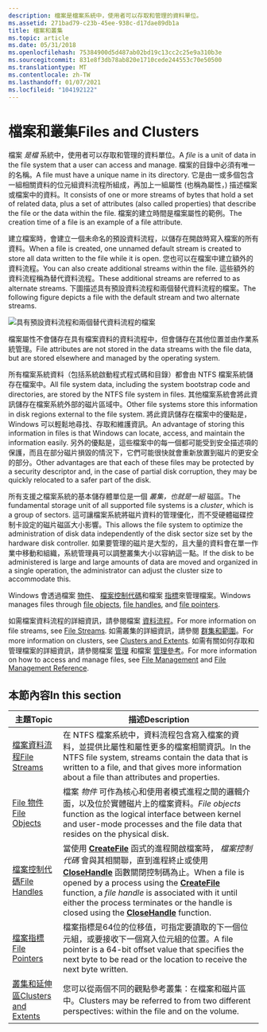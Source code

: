 ```yaml
---
description: 檔案是檔案系統中，使用者可以存取和管理的資料單位。
ms.assetid: 271bad79-c23b-45ee-938c-d17dae89db1a
title: 檔案和叢集
ms.topic: article
ms.date: 05/31/2018
ms.openlocfilehash: 75384900d5d487ab02bd19c13cc2c25e9a310b3e
ms.sourcegitcommit: 831e8f3db78ab820e1710cede244553c70e50500
ms.translationtype: MT
ms.contentlocale: zh-TW
ms.lasthandoff: 01/07/2021
ms.locfileid: "104192122"
---
```

# <a name="files-and-clusters"></a><span data-ttu-id="4f1e0-103">檔案和叢集</span><span class="sxs-lookup"><span data-stu-id="4f1e0-103">Files and Clusters</span></span>

<span data-ttu-id="4f1e0-104">檔案 *是檔* 系統中，使用者可以存取和管理的資料單位。</span><span class="sxs-lookup"><span data-stu-id="4f1e0-104">A *file* is a unit of data in the file system that a user can access and manage.</span></span> <span data-ttu-id="4f1e0-105">檔案的目錄中必須有唯一的名稱。</span><span class="sxs-lookup"><span data-stu-id="4f1e0-105">A file must have a unique name in its directory.</span></span> <span data-ttu-id="4f1e0-106">它是由一或多個包含一組相關資料的位元組資料流程所組成，再加上一組屬性 (也稱為屬性，) 描述檔案或檔案中的資料。</span><span class="sxs-lookup"><span data-stu-id="4f1e0-106">It consists of one or more streams of bytes that hold a set of related data, plus a set of attributes (also called properties) that describe the file or the data within the file.</span></span> <span data-ttu-id="4f1e0-107">檔案的建立時間是檔案屬性的範例。</span><span class="sxs-lookup"><span data-stu-id="4f1e0-107">The creation time of a file is an example of a file attribute.</span></span>

<span data-ttu-id="4f1e0-108">建立檔案時，會建立一個未命名的預設資料流程，以儲存在開啟時寫入檔案的所有資料。</span><span class="sxs-lookup"><span data-stu-id="4f1e0-108">When a file is created, one unnamed default stream is created to store all data written to the file while it is open.</span></span> <span data-ttu-id="4f1e0-109">您也可以在檔案中建立額外的資料流程。</span><span class="sxs-lookup"><span data-stu-id="4f1e0-109">You can also create additional streams within the file.</span></span> <span data-ttu-id="4f1e0-110">這些額外的資料流程稱為替代資料流程。</span><span class="sxs-lookup"><span data-stu-id="4f1e0-110">These additional streams are referred to as alternate streams.</span></span> <span data-ttu-id="4f1e0-111">下圖描述具有預設資料流程和兩個替代資料流程的檔案。</span><span class="sxs-lookup"><span data-stu-id="4f1e0-111">The following figure depicts a file with the default stream and two alternate streams.</span></span>

![具有預設資料流程和兩個替代資料流程的檔案](images/fig1.png)

<span data-ttu-id="4f1e0-113">檔案屬性不會儲存在具有檔案資料的資料流程中，但會儲存在其他位置並由作業系統管理。</span><span class="sxs-lookup"><span data-stu-id="4f1e0-113">File attributes are not stored in the data streams with the file data, but are stored elsewhere and managed by the operating system.</span></span>

<span data-ttu-id="4f1e0-114">所有檔案系統資料（包括系統啟動程式程式碼和目錄）都會由 NTFS 檔案系統儲存在檔案中。</span><span class="sxs-lookup"><span data-stu-id="4f1e0-114">All file system data, including the system bootstrap code and directories, are stored by the NTFS file system in files.</span></span> <span data-ttu-id="4f1e0-115">其他檔案系統會將此資訊儲存在檔案系統外部的磁片區域中。</span><span class="sxs-lookup"><span data-stu-id="4f1e0-115">Other file systems store this information in disk regions external to the file system.</span></span> <span data-ttu-id="4f1e0-116">將此資訊儲存在檔案中的優點是，Windows 可以輕鬆地尋找、存取和維護資訊。</span><span class="sxs-lookup"><span data-stu-id="4f1e0-116">An advantage of storing this information in files is that Windows can locate, access, and maintain the information easily.</span></span> <span data-ttu-id="4f1e0-117">另外的優點是，這些檔案中的每一個都可能受到安全描述項的保護，而且在部分磁片損毀的情況下，它們可能很快就會重新放置到磁片的更安全的部分。</span><span class="sxs-lookup"><span data-stu-id="4f1e0-117">Other advantages are that each of these files may be protected by a security descriptor and, in the case of partial disk corruption, they may be quickly relocated to a safer part of the disk.</span></span>

<span data-ttu-id="4f1e0-118">所有支援之檔案系統的基本儲存體單位是一個 *叢集，也就是一組* 磁區。</span><span class="sxs-lookup"><span data-stu-id="4f1e0-118">The fundamental storage unit of all supported file systems is a *cluster*, which is a group of sectors.</span></span> <span data-ttu-id="4f1e0-119">這可讓檔案系統將磁片資料的管理優化，而不受硬體磁碟控制卡設定的磁片磁區大小影響。</span><span class="sxs-lookup"><span data-stu-id="4f1e0-119">This allows the file system to optimize the administration of disk data independently of the disk sector size set by the hardware disk controller.</span></span> <span data-ttu-id="4f1e0-120">如果要管理的磁片是大型的，且大量的資料會在單一作業中移動和組織，系統管理員可以調整叢集大小以容納這一點。</span><span class="sxs-lookup"><span data-stu-id="4f1e0-120">If the disk to be administered is large and large amounts of data are moved and organized in a single operation, the administrator can adjust the cluster size to accommodate this.</span></span>

<span data-ttu-id="4f1e0-121">Windows 會透過檔案 [物件](file-objects.md)、 [檔案控制代碼](file-handles.md)和檔案 [指標](file-pointers.md)來管理檔案。</span><span class="sxs-lookup"><span data-stu-id="4f1e0-121">Windows manages files through [file objects](file-objects.md), [file handles](file-handles.md), and [file pointers](file-pointers.md).</span></span>

<span data-ttu-id="4f1e0-122">如需檔案資料流程的詳細資訊，請參閱檔案 [資料流程](file-streams.md)。</span><span class="sxs-lookup"><span data-stu-id="4f1e0-122">For more information on file streams, see [File Streams](file-streams.md).</span></span> <span data-ttu-id="4f1e0-123">如需叢集的詳細資訊，請參閱 [群集和範圍](clusters-and-extents.md)。</span><span class="sxs-lookup"><span data-stu-id="4f1e0-123">For more information on clusters, see [Clusters and Extents](clusters-and-extents.md).</span></span> <span data-ttu-id="4f1e0-124">如需有關如何存取和管理檔案的詳細資訊，請參閱檔案 [管理](file-management.md) 和檔案 [管理參考](file-management-reference.md)。</span><span class="sxs-lookup"><span data-stu-id="4f1e0-124">For more information on how to access and manage files, see [File Management](file-management.md) and [File Management Reference](file-management-reference.md).</span></span>

## <a name="in-this-section"></a><span data-ttu-id="4f1e0-125">本節內容</span><span class="sxs-lookup"><span data-stu-id="4f1e0-125">In this section</span></span>



| <span data-ttu-id="4f1e0-126">主題</span><span class="sxs-lookup"><span data-stu-id="4f1e0-126">Topic</span></span>                                                       | <span data-ttu-id="4f1e0-127">描述</span><span class="sxs-lookup"><span data-stu-id="4f1e0-127">Description</span></span>                                                                                                                                                                                                                                                  |
|-------------------------------------------------------------|--------------------------------------------------------------------------------------------------------------------------------------------------------------------------------------------------------------------------------------------------------------|
| [<span data-ttu-id="4f1e0-128">檔案資料流程</span><span class="sxs-lookup"><span data-stu-id="4f1e0-128">File Streams</span></span>](file-streams.md)<br/>                 | <span data-ttu-id="4f1e0-129">在 NTFS 檔案系統中，資料流程包含寫入檔案的資料，並提供比屬性和屬性更多的檔案相關資訊。</span><span class="sxs-lookup"><span data-stu-id="4f1e0-129">In the NTFS file system, streams contain the data that is written to a file, and that gives more information about a file than attributes and properties.</span></span><br/>                                                                                         |
| [<span data-ttu-id="4f1e0-130">File 物件</span><span class="sxs-lookup"><span data-stu-id="4f1e0-130">File Objects</span></span>](file-objects.md)<br/>                 | <span data-ttu-id="4f1e0-131">檔案 *物件* 可作為核心和使用者模式進程之間的邏輯介面，以及位於實體磁片上的檔案資料。</span><span class="sxs-lookup"><span data-stu-id="4f1e0-131">*File objects* function as the logical interface between kernel and user-mode processes and the file data that resides on the physical disk.</span></span><br/>                                                                                                      |
| [<span data-ttu-id="4f1e0-132">檔案控制代碼</span><span class="sxs-lookup"><span data-stu-id="4f1e0-132">File Handles</span></span>](file-handles.md)<br/>                 | <span data-ttu-id="4f1e0-133">當使用 [**CreateFile**](/windows/desktop/api/FileAPI/nf-fileapi-createfilea) 函式的進程開啟檔案時， *檔案控制代碼* 會與其相關聯，直到進程終止或使用 [**CloseHandle**](/windows/desktop/api/handleapi/nf-handleapi-closehandle) 函數關閉控制碼為止。</span><span class="sxs-lookup"><span data-stu-id="4f1e0-133">When a file is opened by a process using the [**CreateFile**](/windows/desktop/api/FileAPI/nf-fileapi-createfilea) function, a *file handle* is associated with it until either the process terminates or the handle is closed using the [**CloseHandle**](/windows/desktop/api/handleapi/nf-handleapi-closehandle) function.</span></span><br/> |
| [<span data-ttu-id="4f1e0-134">檔案指標</span><span class="sxs-lookup"><span data-stu-id="4f1e0-134">File Pointers</span></span>](file-pointers.md)<br/>               | <span data-ttu-id="4f1e0-135">檔案指標是64位的位移值，可指定要讀取的下一個位元組，或要接收下一個寫入位元組的位置。</span><span class="sxs-lookup"><span data-stu-id="4f1e0-135">A file pointer is a 64-bit offset value that specifies the next byte to be read or the location to receive the next byte written.</span></span><br/>                                                                                                                 |
| [<span data-ttu-id="4f1e0-136">叢集和延伸區</span><span class="sxs-lookup"><span data-stu-id="4f1e0-136">Clusters and Extents</span></span>](clusters-and-extents.md)<br/> | <span data-ttu-id="4f1e0-137">您可以從兩個不同的觀點參考叢集：在檔案和磁片區中。</span><span class="sxs-lookup"><span data-stu-id="4f1e0-137">Clusters may be referred to from two different perspectives: within the file and on the volume.</span></span><br/>                                                                                                                                                   |



 

 

